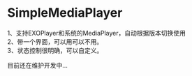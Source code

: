 # SimpleMediaPlayer
1、支持EXOPlayer和系统的MediaPlayer，自动根据版本切换使用<br/>
2、带一个界面，可以用可以不用。<br/>
3、状态控制很明确，可以自定义。<br/>

目前还在维护开发中...
